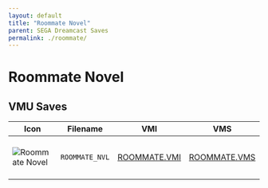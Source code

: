 ```yaml
---
layout: default
title: "Roommate Novel"
parent: SEGA Dreamcast Saves
permalink: ./roommate/
---
```

# Roommate Novel

## VMU Saves

| Icon | Filename | VMI | VMS | Description |
|------|----------|-----|-----|-------------|
| ![Roommate Novel](../icons/ROOMMATE_NVL.GIF) | `ROOMMATE_NVL` | [ROOMMATE.VMI](ROOMMATE.VMI) | [ROOMMATE.VMS](ROOMMATE.VMS) | The ultimate female roommate |
